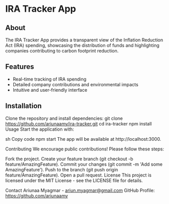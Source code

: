 # IRA Tracker App

## About
The IRA Tracker App provides a transparent view of the Inflation Reduction Act (IRA) spending, showcasing the distribution of funds and highlighting companies contributing to carbon footprint reduction.

## Features
- Real-time tracking of IRA spending
- Detailed company contributions and environmental impacts
- Intuitive and user-friendly interface

## Installation
Clone the repository and install dependencies:
git clone https://github.com/ariunaamy/ira-tracker.git
cd ira-tracker
npm install
Usage
Start the application with:

sh
Copy code
npm start
The app will be available at http://localhost:3000.

Contributing
We encourage public contributions! Please follow these steps:

Fork the project.
Create your feature branch (git checkout -b feature/AmazingFeature).
Commit your changes (git commit -m 'Add some AmazingFeature').
Push to the branch (git push origin feature/AmazingFeature).
Open a pull request.
License
This project is licensed under the MIT License - see the LICENSE file for details.

Contact
Ariunaa Myagmar - ariun.myagmar@gmail.com
GitHub Profile: https://github.com/ariunaamy